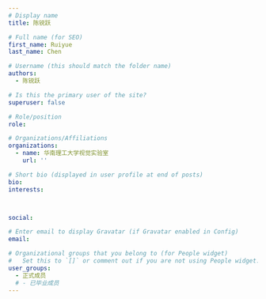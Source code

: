 ```yaml
---
# Display name
title: 陈锐跃

# Full name (for SEO)
first_name: Ruiyue
last_name: Chen

# Username (this should match the folder name)
authors:
  - 陈锐跃

# Is this the primary user of the site?
superuser: false

# Role/position
role: 

# Organizations/Affiliations
organizations:
  - name: 华南理工大学视觉实验室
    url: ''

# Short bio (displayed in user profile at end of posts)
bio: 
interests:



social:

# Enter email to display Gravatar (if Gravatar enabled in Config)
email: 

# Organizational groups that you belong to (for People widget)
#   Set this to `[]` or comment out if you are not using People widget.
user_groups:
  - 正式成员
  # - 已毕业成员
---
```



